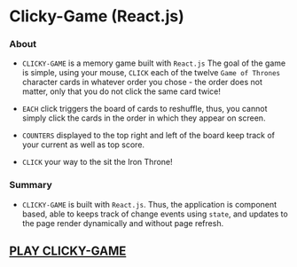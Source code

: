 
# Clicky-Game (React.js)

### About

* `CLICKY-GAME` is a memory game built with `React.js` The goal of the game is simple, using your mouse, `CLICK` each of the twelve `Game of Thrones` character cards in whatever order you chose - the order does not matter, only that you do not click the same card twice!  

* `EACH` click triggers the board of cards to reshuffle, thus, you cannot simply click the cards in the order in which they appear on screen.

* `COUNTERS` displayed to the top right and left of the board keep track of your current as well as top score.

* `CLICK` your way to the sit the Iron Throne!

### Summary

* `CLICKY-GAME` is built with `React.js`. Thus, the application is component based, able to keeps track of change events using `state`, and updates to the page render dynamically and without page refresh.

## [PLAY CLICKY-GAME](https://powerful-journey-32256.herokuapp.com/) 




